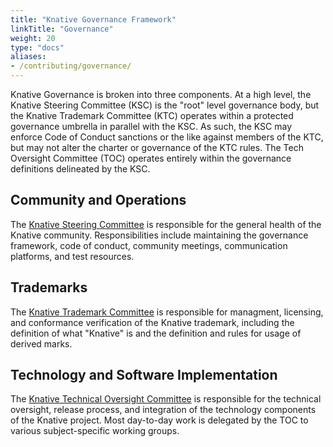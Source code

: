 ```yaml
---
title: "Knative Governance Framework"
linkTitle: "Governance"
weight: 20
type: "docs"
aliases:
- /contributing/governance/
---
```


Knative Governance is broken into three components. At a high level, the Knative
Steering Committee (KSC) is the "root" level governance body, but the Knative
Trademark Committee (KTC) operates within a protected governance umbrella in
parallel with the KSC. As such, the KSC may enforce Code of Conduct sanctions or
the like against members of the KTC, but may not alter the charter or governance
of the KTC rules. The Tech Oversight Committee (TOC) operates entirely within
the governance definitions delineated by the KSC.

## Community and Operations

The [Knative Steering Committee](./STEERING-COMMITTEE.md) is responsible for the
general health of the Knative community. Responsibilities include maintaining
the governance framework, code of conduct, community meetings, communication
platforms, and test resources.


## Trademarks

The [Knative Trademark Committee](./TRADEMARK-COMMITTEE.md) is responsible for
managment, licensing, and conformance verification of the Knative trademark,
including the definition of what "Knative" is and the definition and rules for
usage of derived marks.


## Technology and Software Implementation

The [Knative Technical Oversight Committee](./TECH-OVERSIGHT-COMMITTEE.md) is
responsible for the technical oversight, release process, and integration of the
technology components of the Knative project. Most day-to-day work is delegated
by the TOC to various subject-specific working groups.